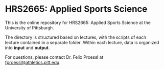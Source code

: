 # HRS2665: Applied Sports Science
This is the online repository for HRS2665: Applied Sports Science at the University of Pittsburgh.

The directory is structured based on lectures, with the scripts of each lecture contained in a separate folder. Within each lecture, data is organized into **input** and **output**.

For questions, please contact Dr. Felix Proessl at fproessl@athletics.pitt.edu.

